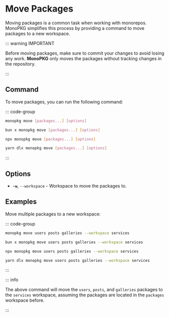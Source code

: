 # Move Packages

Moving packages is a common task when working with monorepos. MonoPKG simplifies this process by providing a command to
move packages to a new workspace.

::: warning IMPORTANT

Before moving packages, make sure to commit your changes to avoid losing any work. **MonoPKG** only moves the packages without tracking changes in the repository.

:::

## Command

To move packages, you can run the following command:

::: code-group

```bash [Global]
monopkg move [packages...] [options]
```

```bash [Bun]
bun x monopkg move [packages...] [options]
```

```bash [NPM]
npx monopkg move [packages...] [options]
```

```bash [Yarn]
yarn dlx monopkg move [packages...] [options]
```

:::

## Options

- **`-w`**, `--workspace` - Workspace to move the packages to.

## Examples

Move multiple packages to a new workspace:

::: code-group

```bash [Global]
monopkg move users posts galleries --workspace services
```

```bash [Bun]
bun x monopkg move users posts galleries --workspace services
```

```bash [NPM]
npx monopkg move users posts galleries --workspace services
```

```bash [Yarn]
yarn dlx monopkg move users posts galleries --workspace services
```

:::

::: info

The above command will move the `users`, `posts`, and `galleries` packages to the `services` workspace, assuming the packages are located in the `packages` workspace before.

:::
